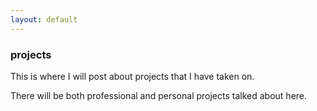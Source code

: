 ```yaml
---
layout: default
---
```

<div class="blurb">
         <section>
            <!-- FIRST BLOCK -->
            <div id="first-block">
               <div class="line">
                  <div class="margin-bottom">
                     <div class="margin">
                        <article class="s-12">
                           <h1>projects</h1>
                           <p>This is where I will post about projects that I have taken on.</p>
                           <p>There will be both professional and personal projects talked about here.</p>
                                 <h1><a href="/projects/personal"><h1><a href="/projects/professional"></a>
                        </article>
                     </div>
                  </div>
               </div>
            </div>
         </section>
</div><!-- /.blurb -->
